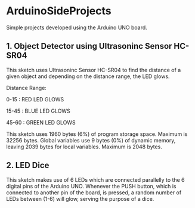 # ArduinoSideProjects
Simple projects developed using the Arduino UNO board.

## 1. Object Detector using Ultrasoninc Sensor HC-SR04 

This sketch uses Ultrasoninc Sensor HC-SR04 to find the distance of a given object and depending on the distance range, the LED glows. 

Distance Range:

0-15 : RED LED GLOWS

15-45 : BLUE LED GLOWS

45-60 : GREEN LED GLOWS

This sketch uses 1960 bytes (6%) of program storage space. Maximum is 32256 bytes. Global variables use 9 bytes (0%) of dynamic memory, leaving 2039 bytes for local variables. Maximum is 2048 bytes.

## 2. LED Dice 

This sketch makes use of 6 LEDs which are connected parallelly to the 6 digital pins of the Arduino UNO. Whenever the PUSH button, which is connected to another pin of the board, is pressed, a random number of LEDs between (1-6) will glow, serving the purpose of a dice. 

